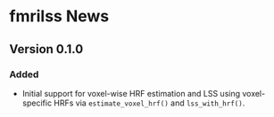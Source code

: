 # fmrilss News
## Version 0.1.0

### Added
- Initial support for voxel-wise HRF estimation and LSS using voxel-specific HRFs via `estimate_voxel_hrf()` and `lss_with_hrf()`.
